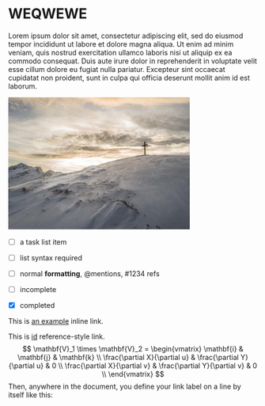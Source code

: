# WEQWEWE

Lorem ipsum dolor sit amet, consectetur adipiscing elit, sed do eiusmod tempor incididunt ut labore et dolore magna aliqua. Ut enim ad minim veniam, quis nostrud exercitation ullamco laboris nisi ut aliquip ex ea commodo consequat. Duis aute irure dolor in reprehenderit in voluptate velit esse cillum dolore eu fugiat nulla pariatur. Excepteur sint occaecat cupidatat non proident, sunt in culpa qui officia deserunt mollit anim id est laborum.

![1st picture](img/pic1.jpg)

- [ ] a task list item
- [ ] list syntax required
- [ ] normal **formatting**, @mentions, #1234 refs
- [ ] incomplete
- [x] completed



This is [an example](http://example.com/ "Title") inline link.

This is [id][] reference-style link.
$$
\mathbf{V}_1 \times \mathbf{V}_2 =  \begin{vmatrix}
\mathbf{i} & \mathbf{j} & \mathbf{k} \\
\frac{\partial X}{\partial u} &  \frac{\partial Y}{\partial u} & 0 \\
\frac{\partial X}{\partial v} &  \frac{\partial Y}{\partial v} & 0 \\
\end{vmatrix}
$$
Then, anywhere in the document, you define your link label on a line by itself like this:

[id]: http://example.com/  "Optional Title Here"